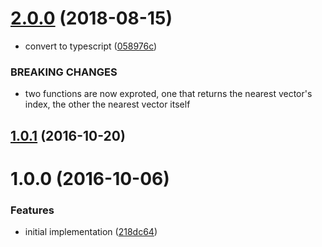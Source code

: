 <a name="2.0.0"></a>
# [2.0.0](https://github.com/mljs/nearest-vector/compare/v1.0.1...v2.0.0) (2018-08-15)


* convert to typescript ([058976c](https://github.com/mljs/nearest-vector/commit/058976c))


### BREAKING CHANGES

* two functions are now exproted, one that returns the nearest vector's
index, the other the nearest vector itself



<a name="1.0.1"></a>
## [1.0.1](https://github.com/mljs/nearest-vector/compare/v1.0.0...v1.0.1) (2016-10-20)



<a name="1.0.0"></a>
# 1.0.0 (2016-10-06)


### Features

* initial implementation ([218dc64](https://github.com/mljs/nearest-vector/commit/218dc64))



